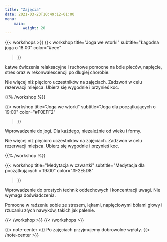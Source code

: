 ```yaml
---
title: "Zajęcia"
date: 2021-03-23T10:49:12+01:00
menu:
    main:
        weight: 20
---
```


{{< workshops >}}
{{< workshop
    title="Joga we wtorki"
    subtitle="Łagodna joga o 18:00"
    color="#eee"
>}}
<p>
Łatwe ćwiczenia relaksacyjne i ruchowe pomocne na bóle pleców, napięcie, stres oraz w rekonwalescencji po długiej chorobie.
</p>
<p>
Nie więcej niż pięcioro uczestników na zajęciach. Zadzwoń w celu rezerwacji miejsca. Ubierz się wygodnie i przynieś koc.
</p>
{{% /workshop %}}

{{< workshop
title="Joga we wtorki"
subtitle="Joga dla początkujących o 19:00"
color="#F0EFF2"
>}}
<p>
Wprowadzenie do jogi. Dla każdego, niezależnie od wieku i formy.
</p>
<p>
Nie więcej niż pięcioro uczestników na zajęciach. Zadzwoń w celu rezerwacji miejsca. Ubierz się wygodnie i przynieś koc.
</p>
{{% /workshop %}}

{{< workshop
title="Medytacja w czwartki"
subtitle="Medytacja dla początkujących o 19:00"
color="#F2E5D8"
>}}
<p>
Wprowadzenie do prostych technik oddechowych i koncentracji uwagi. Nie wymaga doświadczenia.
</p><p>
Pomocne w radzeniu sobie ze stresem, lękami, napięciowymi bólami głowy i rzucaniu złych nawyków, takich jak palenie.
</p>
{{< /workshop >}}
{{< /workshops >}}

{{< note-center >}}
Po zajęciach przyjmujemy dobrowolne wpłaty.
{{< /note-center >}}

